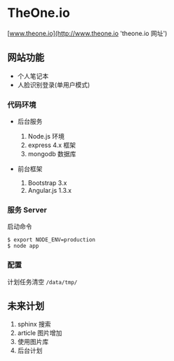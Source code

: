 # TheOne.io

[www.theone.io](http://www.theone.io 'theone.io 网址')

## 网站功能

* 个人笔记本
* 人脸识别登录(单用户模式)

### 代码环境

* 后台服务
  1. Node.js 环境
  2. express 4.x 框架
  3. mongodb 数据库

* 前台框架
  1. Bootstrap 3.x
  2. Angular.js 1.3.x

### 服务 Server 

启动命令

```
$ export NODE_ENV=production
$ node app
```


### 配置
计划任务清空 `/data/tmp/`



## 未来计划
1. sphinx 搜索
2. article 图片增加
3. 使用图片库
4. 后台计划


